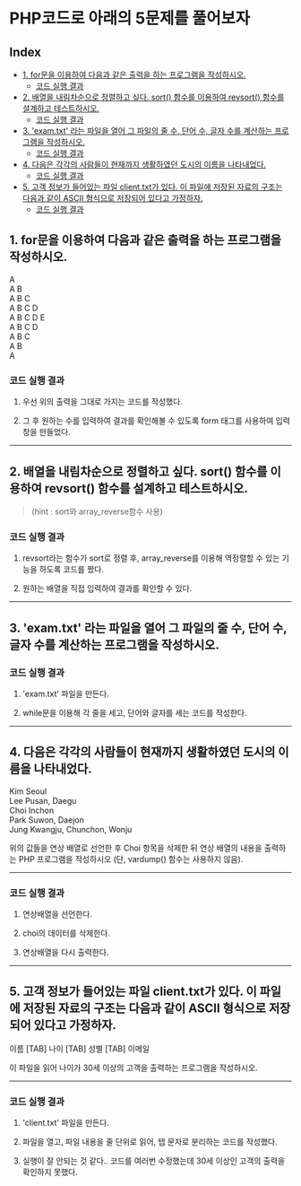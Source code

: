 # PHP코드로 아래의 5문제를 풀어보자
## Index
  - [1. for문을 이용하여 다음과 같은 출력을 하는 프로그램을 작성하시오.](#1-for문을-이용하여-다음과-같은-출력을-하는-프로그램을-작성하시오)
    - [코드 실행 결과](#코드-실행-결과)
  - [2. 배열을 내림차순으로 정렬하고 싶다. sort() 함수를 이용하여 revsort() 함수를 설계하고 테스트하시오.](#2-배열을-내림차순으로-정렬하고-싶다-sort-함수를-이용하여-revsort-함수를-설계하고-테스트하시오)
    - [코드 실행 결과](#코드-실행-결과-1)
  - [3. 'exam.txt' 라는 파일을 열어 그 파일의 줄 수, 단어 수, 글자 수를 계산하는 프로그램을 작성하시오.](#3-examtxt-라는-파일을-열어-그-파일의-줄-수-단어-수-글자-수를-계산하는-프로그램을-작성하시오)
    - [코드 실행 결과](#코드-실행-결과-2)
  - [4. 다음은 각각의 사람들이 현재까지 생활하였던 도시의 이름을 나타내었다.](#4-다음은-각각의-사람들이-현재까지-생활하였던-도시의-이름을-나타내었다)
    - [코드 실행 결과](#코드-실행-결과-3)
  - [5. 고객 정보가 들어있는 파일 client.txt가 있다. 이 파일에 저장된 자료의 구조는 다음과 같이 ASCII 형식으로 저장되어 있다고 가정하자.](#5-고객-정보가-들어있는-파일-clienttxt가-있다-이-파일에-저장된-자료의-구조는-다음과-같이-ascii-형식으로-저장되어-있다고-가정하자)
    - [코드 실행 결과](#코드-실행-결과-4)
## 1. for문을 이용하여 다음과 같은 출력을 하는 프로그램을 작성하시오.
A   
A B   
A B C   
A B C D   
A B C D E    
A B C D   
A B C   
A B  
A
### 코드 실행 결과
   1. 우선 위의 출력을 그대로 가지는 코드를 작성했다.


   2. 그 후 원하는 수를 입력하여 결과를 확인해볼 수 있도록 form 태그를 사용하여 입력창을 만들었다.

----
## 2. 배열을 내림차순으로 정렬하고 싶다. sort() 함수를 이용하여 revsort() 함수를 설계하고 테스트하시오.
  > (hint : sort와 array_reverse함수 사용)

### 코드 실행 결과
   1. revsort라는 함수가 sort로 정렬 후, array_reverse를 이용해 역정렬할 수 있는 기능을 하도록 코드를 짰다.

   2. 원하는 배열을 직접 입력하여 결과를 확인할 수 있다.
---

## 3. 'exam.txt' 라는 파일을 열어 그 파일의 줄 수, 단어 수, 글자 수를 계산하는 프로그램을 작성하시오.
### 코드 실행 결과
   1. 'exam.txt' 파일을 만든다.


   2. while문을 이용해 각 줄을 세고, 단어와 글자를 세는 코드를 작성한다.
---
## 4. 다음은 각각의 사람들이 현재까지 생활하였던 도시의 이름을 나타내었다.

Kim   Seoul   
Lee    Pusan, Daegu  
Choi   Inchon  
Park   Suwon, Daejon  
Jung   Kwangju, Chunchon, Wonju

위의 값들을 연상 배열로 선언한 후 Choi 항목을 삭제한 뒤 연상 배열의 내용을 출력하는 PHP 프로그램을 작성하시오 (단, vardump() 함수는 사용하지 않음).

----
### 코드 실행 결과
   1. 연상배열을 선언한다.


   2. choi의 데이터를 삭제한다.


   3. 연상배열을 다시 출력한다.

---

## 5. 고객 정보가 들어있는 파일 client.txt가 있다. 이 파일에 저장된 자료의 구조는 다음과 같이 ASCII 형식으로 저장되어 있다고 가정하자.

이름 [TAB] 나이 [TAB] 성별 [TAB] 이메일

이 파일을 읽어 나이가 30세 이상의 고객을 출력하는 프로그램을 작성하시오.

---------
### 코드 실행 결과
   1. 'client.txt' 파일을 만든다.

   2. 파일을 열고, 파일 내용을 줄 단위로 읽어, 탭 문자로 분리하는 코드를 작성했다.
   
   3. 실행이 잘 안되는 것 같다.. 코드를 여러번 수정했는데 30세 이상인 고객의 출력을 확인하지 못했다.
